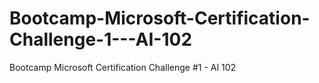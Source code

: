 # Bootcamp-Microsoft-Certification-Challenge-1---AI-102
Bootcamp Microsoft Certification Challenge #1 - AI 102
